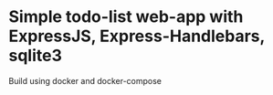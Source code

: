 # Simple todo-list web-app with ExpressJS, Express-Handlebars, sqlite3

Build using docker and docker-compose